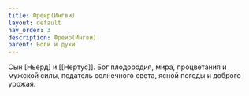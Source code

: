 ```yaml
---
title: Фреир(Ингви)
layout: default
nav_order: 3
description: Фреир(Ингви)
parent: Боги и духи
---
```


Сын [Ньёрд] и [[Нертус]]. Бог плодородия, мира, процветания и мужской силы, податель солнечного света, ясной погоды и доброго урожая.
